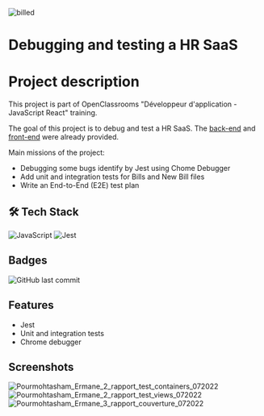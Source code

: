 
![billed](https://user-images.githubusercontent.com/94918200/211411267-aca14f6d-cc68-413a-9cb7-554c449f3786.PNG)
# Debugging and testing a HR SaaS


# Project description

This project is part of OpenClassrooms "Développeur d'application - JavaScript React" training.

The goal of this project is to debug and test a HR SaaS. The [back-end](https://github.com/OpenClassrooms-Student-Center/Billed-app-FR-back) and [front-end](https://github.com/OpenClassrooms-Student-Center/Billed-app-FR-Front) were already provided. 

Main missions of the project: 
- Debugging some bugs identify by Jest using Chome Debugger
- Add unit and integration tests for Bills and New Bill files
- Write an End-to-End (E2E) test plan



## 🛠 Tech Stack
![JavaScript](https://img.shields.io/badge/javascript-%23323330.svg?style=for-the-badge&logo=javascript&logoColor=%23F7DF1E)
![Jest](https://img.shields.io/badge/-jest-%23C21325?style=for-the-badge&logo=jest&logoColor=white)
## Badges
![GitHub last commit](https://img.shields.io/github/last-commit/EPourmo/debug-and-test-a-hr-saas?style=plastic)

## Features

- Jest
- Unit and integration tests
- Chrome debugger
## Screenshots

![Pourmohtasham_Ermane_2_rapport_test_containers_072022](https://user-images.githubusercontent.com/94918200/211412986-d1f81a60-152f-4b4a-8313-3913b1902d60.PNG)
![Pourmohtasham_Ermane_2_rapport_test_views_072022](https://user-images.githubusercontent.com/94918200/211412995-5b59b877-138e-4be0-bae9-31797af2e258.PNG)
![Pourmohtasham_Ermane_3_rapport_couverture_072022](https://user-images.githubusercontent.com/94918200/211413002-d09f5511-cd10-470e-b998-2dbc6156f089.PNG)

